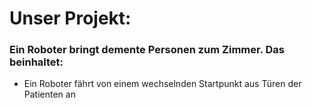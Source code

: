 # Unser Projekt:
### Ein Roboter bringt demente Personen zum Zimmer. Das beinhaltet:
* Ein Roboter fährt von einem wechselnden Startpunkt aus Türen der Patienten an
